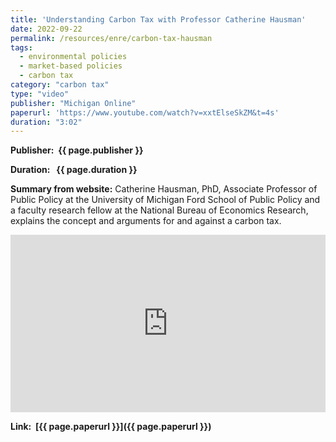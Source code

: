 ```yaml
---
title: 'Understanding Carbon Tax with Professor Catherine Hausman'
date: 2022-09-22
permalink: /resources/enre/carbon-tax-hausman
tags:
  - environmental policies
  - market-based policies
  - carbon tax
category: "carbon tax"
type: "video"
publisher: "Michigan Online"
paperurl: 'https://www.youtube.com/watch?v=xxtElseSkZM&t=4s'
duration: "3:02"
---
```



**<span class="bold-podcast">Publisher: </span>&nbsp;<span class="text-podcast">{{ page.publisher }}</span>**

**<span class="bold-podcast">Duration: </span>&nbsp;<span class="text-podcast"> {{ page.duration }}</span>**

**<span class="bold-podcast">Summary from website:</span>**
Catherine Hausman, PhD, Associate Professor of Public Policy at the University of Michigan Ford School of Public Policy and a faculty research fellow at the National Bureau of Economics Research, explains the concept and arguments for and against a carbon tax.

<div style="max-width:1024px">
  <div style="position:relative;height:0;padding-bottom:56.25%">
    <iframe src="https://www.youtube.com/embed/xxtElseSkZM?si=k_aGBJkMYKzuhwGV" width="1024px" height="576px" title="Understanding Carbon Tax with Professor Catherine Hausman" style="position:absolute;left:0;top:0;width:100%;height:100%"  frameborder="0" scrolling="no" allowfullscreen></iframe>
  </div>
</div>

**<span class="small-podcast">Link:</span> &nbsp;<span class="links-podcast">[{{ page.paperurl }}]({{ page.paperurl }})</span>**